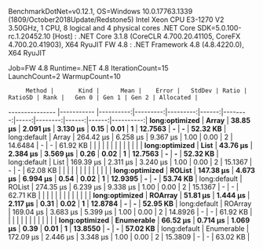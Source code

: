 
BenchmarkDotNet=v0.12.1, OS=Windows 10.0.17763.1339 (1809/October2018Update/Redstone5)
Intel Xeon CPU E3-1270 V2 3.50GHz, 1 CPU, 8 logical and 4 physical cores
.NET Core SDK=5.0.100-rc.1.20452.10
  [Host] : .NET Core 3.1.8 (CoreCLR 4.700.20.41105, CoreFX 4.700.20.41903), X64 RyuJIT
  FW 4.8 : .NET Framework 4.8 (4.8.4220.0), X64 RyuJIT

Job=FW 4.8  Runtime=.NET 4.8  IterationCount=15  
LaunchCount=2  WarmupCount=10  

         Method |       Kind |      Mean |    Error |   StdDev | Ratio | RatioSD | Rank |   Gen 0 | Gen 1 | Gen 2 | Allocated |
--------------- |----------- |----------:|---------:|---------:|------:|--------:|-----:|--------:|------:|------:|----------:|
 **long:optimized** |      **Array** |  **38.85 μs** | **2.091 μs** | **3.130 μs** |  **0.15** |    **0.01** |    **1** | **12.7563** |     **-** |     **-** |  **52.32 KB** |
   long:default |      Array | 264.42 μs | 6.258 μs | 9.367 μs |  1.00 |    0.00 |    2 | 14.6484 |     - |     - |  61.92 KB |
                |            |           |          |          |       |         |      |         |       |       |           |
 **long:optimized** |       **List** |  **43.76 μs** | **2.384 μs** | **3.569 μs** |  **0.26** |    **0.02** |    **1** | **12.7563** |     **-** |     **-** |  **52.32 KB** |
   long:default |       List | 169.39 μs | 2.311 μs | 3.240 μs |  1.00 |    0.00 |    2 | 15.1367 |     - |     - |  62.08 KB |
                |            |           |          |          |       |         |      |         |       |       |           |
 **long:optimized** |     **ROList** | **147.38 μs** | **4.673 μs** | **6.994 μs** |  **0.54** |    **0.02** |    **1** | **12.9395** |     **-** |     **-** |  **53.74 KB** |
   long:default |     ROList | 274.35 μs | 6.239 μs | 9.338 μs |  1.00 |    0.00 |    2 | 15.1367 |     - |     - |  62.71 KB |
                |            |           |          |          |       |         |      |         |       |       |           |
 **long:optimized** |    **ROArray** |  **51.81 μs** | **1.444 μs** | **2.117 μs** |  **0.31** |    **0.02** |    **1** | **12.8784** |     **-** |     **-** |  **52.95 KB** |
   long:default |    ROArray | 169.04 μs | 3.683 μs | 5.399 μs |  1.00 |    0.00 |    2 | 14.8926 |     - |     - |  61.92 KB |
                |            |           |          |          |       |         |      |         |       |       |           |
 **long:optimized** | **Enumerable** |  **66.52 μs** | **0.714 μs** | **1.069 μs** |  **0.39** |    **0.01** |    **1** | **13.8550** |     **-** |     **-** |  **57.02 KB** |
   long:default | Enumerable | 172.09 μs | 2.446 μs | 3.348 μs |  1.00 |    0.00 |    2 | 15.3809 |     - |     - |  63.02 KB |
